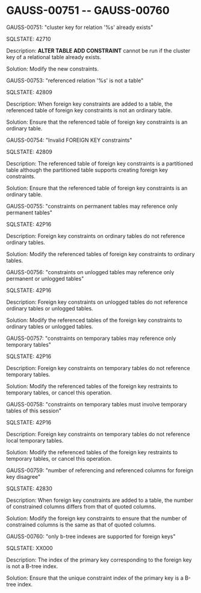 # GAUSS-00751 -- GAUSS-00760<a name="EN-US_TOPIC_0302073208"></a>

GAUSS-00751: "cluster key for relation '%s' already exists"

SQLSTATE: 42710

Description:  **ALTER TABLE ADD CONSTRAINT**  cannot be run if the cluster key of a relational table already exists.

Solution: Modify the new constraints.

GAUSS-00753: "referenced relation '%s' is not a table"

SQLSTATE: 42809

Description: When foreign key constraints are added to a table, the referenced table of foreign key constraints is not an ordinary table.

Solution: Ensure that the referenced table of foreign key constraints is an ordinary table.

GAUSS-00754: "Invalid FOREIGN KEY constraints"

SQLSTATE: 42809

Description: The referenced table of foreign key constraints is a partitioned table although the partitioned table supports creating foreign key constraints.

Solution: Ensure that the referenced table of foreign key constraints is an ordinary table.

GAUSS-00755: "constraints on permanent tables may reference only permanent tables"

SQLSTATE: 42P16

Description: Foreign key constraints on ordinary tables do not reference ordinary tables.

Solution: Modify the referenced tables of foreign key constraints to ordinary tables.

GAUSS-00756: "constraints on unlogged tables may reference only permanent or unlogged tables"

SQLSTATE: 42P16

Description: Foreign key constraints on unlogged tables do not reference ordinary tables or unlogged tables.

Solution: Modify the referenced tables of the foreign key constraints to ordinary tables or unlogged tables.

GAUSS-00757: "constraints on temporary tables may reference only temporary tables"

SQLSTATE: 42P16

Description: Foreign key constraints on temporary tables do not reference temporary tables.

Solution: Modify the referenced tables of the foreign key restraints to temporary tables, or cancel this operation.

GAUSS-00758: "constraints on temporary tables must involve temporary tables of this session"

SQLSTATE: 42P16

Description: Foreign key constraints on temporary tables do not reference local temporary tables.

Solution: Modify the referenced tables of the foreign key restraints to temporary tables, or cancel this operation.

GAUSS-00759: "number of referencing and referenced columns for foreign key disagree"

SQLSTATE: 42830

Description: When foreign key constraints are added to a table, the number of constrained columns differs from that of quoted columns.

Solution: Modify the foreign key constraints to ensure that the number of constrained columns is the same as that of quoted columns.

GAUSS-00760: "only b-tree indexes are supported for foreign keys"

SQLSTATE: XX000

Description: The index of the primary key corresponding to the foreign key is not a B-tree index.

Solution: Ensure that the unique constraint index of the primary key is a B-tree index.


